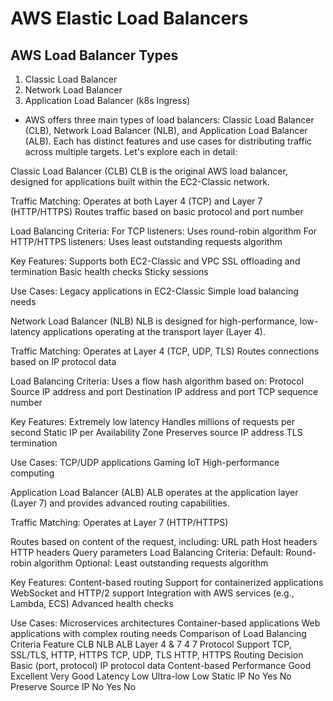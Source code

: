 # AWS Elastic Load Balancers

## AWS Load Balancer Types
1. Classic Load Balancer
2. Network Load Balancer
3. Application Load Balancer  (k8s Ingress)

- AWS offers three main types of load balancers: Classic Load Balancer (CLB), Network Load Balancer (NLB), and Application Load Balancer (ALB). Each has distinct features and use cases for distributing traffic across multiple targets. Let's explore each in detail:
  
Classic Load Balancer (CLB)
CLB is the original AWS load balancer, designed for applications built within the EC2-Classic network.

Traffic Matching:
Operates at both Layer 4 (TCP) and Layer 7 (HTTP/HTTPS)
Routes traffic based on basic protocol and port number

Load Balancing Criteria:
For TCP listeners: Uses round-robin algorithm
For HTTP/HTTPS listeners: Uses least outstanding requests algorithm

Key Features:
Supports both EC2-Classic and VPC
SSL offloading and termination
Basic health checks
Sticky sessions

Use Cases:
Legacy applications in EC2-Classic
Simple load balancing needs

Network Load Balancer (NLB)
NLB is designed for high-performance, low-latency applications operating at the transport layer (Layer 4).

Traffic Matching:
Operates at Layer 4 (TCP, UDP, TLS)
Routes connections based on IP protocol data

Load Balancing Criteria:
Uses a flow hash algorithm based on:
Protocol
Source IP address and port
Destination IP address and port
TCP sequence number

Key Features:
Extremely low latency
Handles millions of requests per second
Static IP per Availability Zone
Preserves source IP address
TLS termination

Use Cases:
TCP/UDP applications
Gaming
IoT
High-performance computing

Application Load Balancer (ALB)
ALB operates at the application layer (Layer 7) and provides advanced routing capabilities.

Traffic Matching:
Operates at Layer 7 (HTTP/HTTPS)

Routes based on content of the request, including:
URL path
Host headers
HTTP headers
Query parameters
Load Balancing Criteria:
Default: Round-robin algorithm
Optional: Least outstanding requests algorithm

Key Features:
Content-based routing
Support for containerized applications
WebSocket and HTTP/2 support
Integration with AWS services (e.g., Lambda, ECS)
Advanced health checks

Use Cases:
Microservices architectures
Container-based applications
Web applications with complex routing needs
Comparison of Load Balancing Criteria
Feature	CLB	NLB	ALB
Layer	4 & 7	4	7
Protocol Support	TCP, SSL/TLS, HTTP, HTTPS	TCP, UDP, TLS	HTTP, HTTPS
Routing Decision	Basic (port, protocol)	IP protocol data	Content-based
Performance	Good	Excellent	Very Good
Latency	Low	Ultra-low	Low
Static IP	No	Yes	No
Preserve Source IP	No	Yes	No
